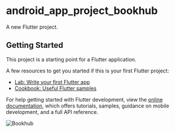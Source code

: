 # android_app_project_bookhub

A new Flutter project.

## Getting Started

This project is a starting point for a Flutter application.

A few resources to get you started if this is your first Flutter project:

- [Lab: Write your first Flutter app](https://docs.flutter.dev/get-started/codelab)
- [Cookbook: Useful Flutter samples](https://docs.flutter.dev/cookbook)

For help getting started with Flutter development, view the
[online documentation](https://docs.flutter.dev/), which offers tutorials,
samples, guidance on mobile development, and a full API reference.


![Bookhub](https://github.com/shaeakh/android_app_project_bookhub/assets/102303488/bb09c565-1009-49a8-8a62-bc33041d9012)
